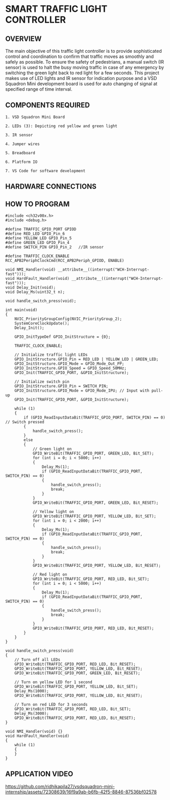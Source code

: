 # SMART TRAFFIC LIGHT CONTROLLER 
## OVERVIEW
The main objective of this traffic light controller is to provide sophisticated control and coordination to confirm that traffic moves as smoothly and safely as possible. To ensure the safety of pedestrians, a manual switch (IR sensor) is used to halt the busy moving traffic in case of any emergency by switching the green light back to red light for a few seconds. This project makes use of LED lights and IR sensor for indication purpose and a VSD Squadron Mini development board is used for auto changing of signal at specified range of time interval. 

## COMPONENTS REQUIRED
   ```
   1. VSD Squadron Mini Board

   2. LEDs (3): Depicting red yellow and green light

   3. IR sensor

   4. Jumper wires

   5. Breadboard

   6. Platform IO

   7. VS Code for software development
   ```

## HARDWARE CONNECTIONS

   
      
## HOW TO PROGRAM
```
#include <ch32v00x.h>
#include <debug.h>

#define TRAFFIC_GPIO_PORT GPIOD
#define RED_LED GPIO_Pin_6
#define YELLOW_LED GPIO_Pin_5
#define GREEN_LED GPIO_Pin_4
#define SWITCH_PIN GPIO_Pin_2   //IR sensor

#define TRAFFIC_CLOCK_ENABLE RCC_APB2PeriphClockCmd(RCC_APB2Periph_GPIOD, ENABLE)

void NMI_Handler(void) __attribute__((interrupt("WCH-Interrupt-fast")));
void HardFault_Handler(void) __attribute__((interrupt("WCH-Interrupt-fast")));
void Delay_Init(void);
void Delay_Ms(uint32_t n);

void handle_switch_press(void);

int main(void)
{
    NVIC_PriorityGroupConfig(NVIC_PriorityGroup_2);
    SystemCoreClockUpdate();
    Delay_Init();

    GPIO_InitTypeDef GPIO_InitStructure = {0};

    TRAFFIC_CLOCK_ENABLE;

    // Initialize traffic light LEDs
    GPIO_InitStructure.GPIO_Pin = RED_LED | YELLOW_LED | GREEN_LED;
    GPIO_InitStructure.GPIO_Mode = GPIO_Mode_Out_PP;
    GPIO_InitStructure.GPIO_Speed = GPIO_Speed_50MHz;
    GPIO_Init(TRAFFIC_GPIO_PORT, &GPIO_InitStructure);

    // Initialize switch pin
    GPIO_InitStructure.GPIO_Pin = SWITCH_PIN;
    GPIO_InitStructure.GPIO_Mode = GPIO_Mode_IPU; // Input with pull-up
    GPIO_Init(TRAFFIC_GPIO_PORT, &GPIO_InitStructure);

    while (1)
    {
        if (GPIO_ReadInputDataBit(TRAFFIC_GPIO_PORT, SWITCH_PIN) == 0) // Switch pressed
        {
            handle_switch_press();
        }
        else
        {
            // Green light on
            GPIO_WriteBit(TRAFFIC_GPIO_PORT, GREEN_LED, Bit_SET);
            for (int i = 0; i < 5000; i++)
            {
                Delay_Ms(1);
                if (GPIO_ReadInputDataBit(TRAFFIC_GPIO_PORT, SWITCH_PIN) == 0) 
                {
                    handle_switch_press();
                    break;
                }
            }
            GPIO_WriteBit(TRAFFIC_GPIO_PORT, GREEN_LED, Bit_RESET);

            // Yellow light on
            GPIO_WriteBit(TRAFFIC_GPIO_PORT, YELLOW_LED, Bit_SET);
            for (int i = 0; i < 2000; i++)
            {
                Delay_Ms(1);
                if (GPIO_ReadInputDataBit(TRAFFIC_GPIO_PORT, SWITCH_PIN) == 0) 
                {
                    handle_switch_press();
                    break;
                }
            }
            GPIO_WriteBit(TRAFFIC_GPIO_PORT, YELLOW_LED, Bit_RESET);

            // Red light on
            GPIO_WriteBit(TRAFFIC_GPIO_PORT, RED_LED, Bit_SET);
            for (int i = 0; i < 5000; i++)
            {
                Delay_Ms(1);
                if (GPIO_ReadInputDataBit(TRAFFIC_GPIO_PORT, SWITCH_PIN) == 0) 
                {
                    handle_switch_press();
                    break;
                }
            }
            GPIO_WriteBit(TRAFFIC_GPIO_PORT, RED_LED, Bit_RESET);
        }
    }
}

void handle_switch_press(void)
{
    // Turn off all LEDs
    GPIO_WriteBit(TRAFFIC_GPIO_PORT, RED_LED, Bit_RESET);
    GPIO_WriteBit(TRAFFIC_GPIO_PORT, YELLOW_LED, Bit_RESET);
    GPIO_WriteBit(TRAFFIC_GPIO_PORT, GREEN_LED, Bit_RESET);

    // Turn on yellow LED for 1 second
    GPIO_WriteBit(TRAFFIC_GPIO_PORT, YELLOW_LED, Bit_SET);
    Delay_Ms(1000);
    GPIO_WriteBit(TRAFFIC_GPIO_PORT, YELLOW_LED, Bit_RESET);

    // Turn on red LED for 3 seconds
    GPIO_WriteBit(TRAFFIC_GPIO_PORT, RED_LED, Bit_SET);
    Delay_Ms(3000);
    GPIO_WriteBit(TRAFFIC_GPIO_PORT, RED_LED, Bit_RESET);
}

void NMI_Handler(void) {}
void HardFault_Handler(void)
{
    while (1)
    {
    }
}

```
  
## APPLICATION VIDEO

https://github.com/ridhikapila27/vsdsquadron-mini-internship/assets/72308639/16f9a9ab-b6fb-42f5-8846-87536bf02578






